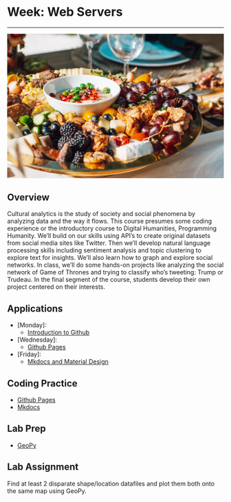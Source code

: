 # Week: Web Servers
<hr>

![Map Image](images/img_iphs290_web_shayna-douglas-H8qwryGP_h0-unsplash.jpg)

## Overview


Cultural analytics is the study of society and social phenomena by analyzing data and the way it flows. This course presumes some coding experience or the introductory course to Digital Humanities, Programming Humanity. We’ll build on our skills using API’s to create original datasets from social media sites like Twitter. Then we’ll develop natural language processing skills including sentiment analysis and topic clustering to explore text for insights. We’ll also learn how to graph and explore social networks. In class, we’ll do some hands-on projects like analyzing the social network of Game of Thrones and trying to classify who’s tweeting: Trump or Trudeau. In the final segment of the course, students develop their own project centered on their interests.

## Applications

- [Monday]:
    * [Introduction to Github](https://lab.github.com/)
- [Wednesday]: 
    * [Github Pages](https://docs.github.com/en/pages)
- [Friday]:
    * [Mkdocs and Material Design](https://squidfunk.github.io/mkdocs-material/)


## Coding Practice

* [Github Pages](https://docs.github.com/en/pages) 
* [Mkdocs](https://squidfunk.github.io/mkdocs-material/getting-started/)


## Lab Prep

* [GeoPy](https://melaniewalsh.github.io/Intro-Cultural-Analytics/07-Mapping/01-Mapping.html)


## Lab Assignment

Find at least 2 disparate shape/location datafiles and plot them both onto the same map using GeoPy.


